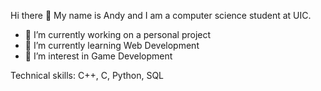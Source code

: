 Hi there 👋 My name is Andy and I am a computer science student at UIC.

- 🔭 I’m currently working on a personal project
- 🌱 I’m currently learning Web Development
- 🤔 I’m interest in Game Development

Technical skills: C++, C, Python, SQL
